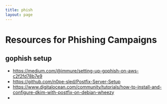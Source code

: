 ```yaml
---
title: phish
layout: page
---
```

# Resources for Phishing Campaigns

## gophish setup
- https://medium.com/@immure/setting-up-gophish-on-aws-c2f2fd78b7e9
- https://github.com/n0pe-sled/Postfix-Server-Setup
- https://www.digitalocean.com/community/tutorials/how-to-install-and-configure-dkim-with-postfix-on-debian-wheezy
- 
